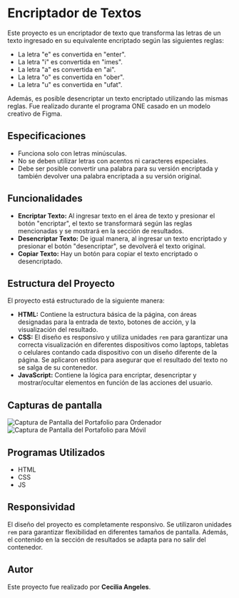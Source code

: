 # Encriptador de Textos

Este proyecto es un encriptador de texto que transforma las letras de un texto ingresado en su equivalente encriptado según las siguientes reglas:

- La letra "e" es convertida en "enter".
- La letra "i" es convertida en "imes".
- La letra "a" es convertida en "ai".
- La letra "o" es convertida en "ober".
- La letra "u" es convertida en "ufat".

Además, es posible desencriptar un texto encriptado utilizando las mismas reglas. Fue realizado durante el programa ONE casado en un modelo creativo de Figma.

## Especificaciones

- Funciona solo con letras minúsculas.
- No se deben utilizar letras con acentos ni caracteres especiales.
- Debe ser posible convertir una palabra para su versión encriptada y también devolver una palabra encriptada a su versión original.

## Funcionalidades

- **Encriptar Texto:** Al ingresar texto en el área de texto y presionar el botón "encriptar", el texto se transformará según las reglas mencionadas y se mostrará en la sección de resultados.
- **Desencriptar Texto:** De igual manera, al ingresar un texto encriptado y presionar el botón "desencriptar", se devolverá el texto original.
- **Copiar Texto:** Hay un botón para copiar el texto encriptado o desencriptado.

## Estructura del Proyecto

El proyecto está estructurado de la siguiente manera:

- **HTML:** Contiene la estructura básica de la página, con áreas designadas para la entrada de texto, botones de acción, y la visualización del resultado.
- **CSS:** El diseño es responsivo y utiliza unidades `rem` para garantizar una correcta visualización en diferentes dispositivos como laptops, tabletas o celulares contando cada dispositivo con un diseño diferente de la página. Se aplicaron estilos para asegurar que el resultado del texto no se salga de su contenedor. 
- **JavaScript:** Contiene la lógica para encriptar, desencriptar y mostrar/ocultar elementos en función de las acciones del usuario.

## Capturas de pantalla

![Captura de Pantalla del Portafolio para Ordenador](./assets/evidenciaLaptop.png)
![Captura de Pantalla del Portafolio para Móvil](./assets/evidenciaMovil.png)


## Programas Utilizados

- HTML
- CSS
- JS

## Responsividad

El diseño del proyecto es completamente responsivo. Se utilizaron unidades `rem` para garantizar flexibilidad en diferentes tamaños de pantalla. Además, el contenido en la sección de resultados se adapta para no salir del contenedor.

## Autor

Este proyecto fue realizado por **Cecilia Angeles**.
